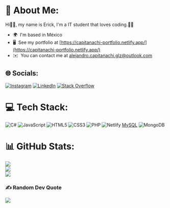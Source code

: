 # 💫 About Me: 
Hi👋🏻, my name is Erick, I'm a IT student that loves coding.👨‍💻


* 🌍  I'm based in México
* 🖥️  See my portfolio at [https://capitanachi-portfolio.netlify.app/](https://capitanachi-portfolio.netlify.app/)
* ✉️  You can contact me at [alejandro.capitanachi.glz@outlook.com](mailto:alejandro.capitanachi.glz@outlook.com)


## 🌐 Socials:
[![Instagram](https://img.shields.io/badge/Instagram-%23E4405F.svg?logo=Instagram&logoColor=white)](https://instagram.com/alejandrocapitanachi06) [![LinkedIn](https://img.shields.io/badge/LinkedIn-%230077B5.svg?logo=linkedin&logoColor=white)](https://linkedin.com/in/alejandro-capitanachi-a5b002240) [![Stack Overflow](https://img.shields.io/badge/-Stackoverflow-FE7A16?logo=stack-overflow&logoColor=white)](https://stackoverflow.com/users/21367138) 

# 💻 Tech Stack:
![C#](https://img.shields.io/badge/c%23-%23239120.svg?style=for-the-badge&logo=c-sharp&logoColor=white) ![JavaScript](https://img.shields.io/badge/javascript-%23323330.svg?style=for-the-badge&logo=javascript&logoColor=%23F7DF1E) ![HTML5](https://img.shields.io/badge/html5-%23E34F26.svg?style=for-the-badge&logo=html5&logoColor=white) ![CSS3](https://img.shields.io/badge/css3-%231572B6.svg?style=for-the-badge&logo=css3&logoColor=white) ![PHP](https://img.shields.io/badge/php-%23777BB4.svg?style=for-the-badge&logo=php&logoColor=white) ![Netlify](https://img.shields.io/badge/netlify-%23000000.svg?style=for-the-badge&logo=netlify&logoColor=#00C7B7) [MySQL](https://img.shields.io/badge/mysql-%2300f.svg?style=for-the-badge&logo=mysql&logoColor=white) ![MongoDB](https://img.shields.io/badge/MongoDB-%234ea94b.svg?style=for-the-badge&logo=mongodb&logoColor=white)
# 📊 GitHub Stats:
![](https://github-readme-stats.vercel.app/api?username=Capi02&theme=midnight-purple&hide_border=false&include_all_commits=true&count_private=true)<br/>
![](https://github-readme-streak-stats.herokuapp.com/?user=Capi02&theme=midnight-purple&hide_border=false)<br/>
![](https://github-readme-stats.vercel.app/api/top-langs/?username=Capi02&theme=midnight-purple&hide_border=false&include_all_commits=true&count_private=true&layout=compact)

### ✍️ Random Dev Quote
![](https://quotes-github-readme.vercel.app/api?type=horizontal&theme=dark)





